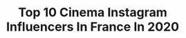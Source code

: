---
title: Top 10 Cinema Instagram Influencers In France In 2020
description: >-
  Find top cinema Instagram influencers in France in 2020. Most popular hashtags: #paris #love #actor #cinema.
platform: Instagram
profiles:
  - username: "soufiane_guerrab"
    fullname: >-
      Soufiane Guerrab
    location: "France"
    followers: 7619
    engagement: 935
    commentsToLikes: 0.039166
    avatar: "https://scontent-amt2-1.cdninstagram.com/v/t51.2885-19/s320x320/53527596_2246045148940615_7494852020398981120_n.jpg?_nc_ht=scontent-amt2-1.cdninstagram.com&_nc_ohc=QkTu0dg9J5UAX_U0zht&oh=7d1b8d3d653abfd276d249a1b15b3d63&oe=5EB97BFB"
    verified: false
    hashtags: "#cesar2020, #cesarwagner, #revelationcesar, #tournage"
  - username: "tanguydlvt"
    fullname: >-
      Tanguy Dlvt
    location: "France"
    followers: 61000
    engagement: 1147
    commentsToLikes: 0.007536
    avatar: "https://scontent-ams4-1.cdninstagram.com/v/t51.2885-19/s320x320/91401661_151626212865881_932972200699363328_n.jpg?_nc_ht=scontent-ams4-1.cdninstagram.com&_nc_ohc=68X9LevPlMsAX-3Cgaj&oh=042bc6eedc322df60e78297a913b0ef0&oe=5EBAF054"
    verified: false
    hashtags: ""
  - username: "yonilightz"
    fullname: >-
      수연(女)
    location: "France"
    followers: 39132
    engagement: 716
    commentsToLikes: 0.006420
    avatar: "https://scontent-lht6-1.cdninstagram.com/v/t51.2885-19/s320x320/87566668_2563431897261428_2584994649135382528_n.jpg?_nc_ht=scontent-lht6-1.cdninstagram.com&_nc_ohc=9ybKRENlvhkAX82YB24&oh=3cb9c8d4dd94589d811d6d7e43f97ab0&oe=5EB94C1A"
    verified: false
    hashtags: "#yonilightfilm, #bluecolors, #filmphotography, #portraituring"
  - username: "estebmunoz"
    fullname: >-
      Esteban ✞ Munoz
    location: "France"
    followers: 7660
    engagement: 656
    commentsToLikes: 0.042726
    avatar: "https://scontent-ams4-1.cdninstagram.com/v/t51.2885-19/s320x320/78954009_2441237512859941_3836759564724731904_n.jpg?_nc_ht=scontent-ams4-1.cdninstagram.com&_nc_ohc=qbYNuFGwzqQAX8md_O-&oh=740593ec2fd558778d1956e63cbaa00e&oe=5F01BBA7"
    verified: false
    hashtags: "#likeinbio, #confinement, #tiktok, #calvinklein"
  - username: "amaurydecrayencour"
    fullname: >-
      Amaury de Crayencour
    location: "France"
    followers: 6085
    engagement: 692
    commentsToLikes: 0.087937
    avatar: "https://scontent-lht6-1.cdninstagram.com/v/t51.2885-19/s320x320/82581150_2748043911931683_2855742567067156480_n.jpg?_nc_ht=scontent-lht6-1.cdninstagram.com&_nc_ohc=IwlZPKeFS34AX9IglLY&oh=928ddd76516a1ee49d8f4d3080f595a3&oe=5EB8795B"
    verified: false
    hashtags: "#hand, #naturelovers, #french, #cinema"
  - username: "tiffanyk"
    fullname: >-
      Tiffany  🌸
    location: "France"
    followers: 742021
    engagement: 1353
    commentsToLikes: 0.009372
    avatar: "https://scontent-amt2-1.cdninstagram.com/v/t51.2885-19/s320x320/44871200_261477357870333_1501858383039299584_n.jpg?_nc_ht=scontent-amt2-1.cdninstagram.com&_nc_ohc=ZitWJIGZ16gAX_evZQZ&oh=7313bbbd60c09d5951fa85f66582a336&oe=5EBA86F4"
    verified: true
    hashtags: "#1rstnovember, #cometogether, #fromhongkongwithlove, #moodlentilles"
  - username: "hafsiaherzi"
    fullname: >-
      Hafsia Herzi
    location: "France"
    followers: 27464
    engagement: 838
    commentsToLikes: 0.044114
    avatar: "https://scontent-amt2-1.cdninstagram.com/v/t51.2885-19/s320x320/67420848_2454412638169371_5157359637699231744_n.jpg?_nc_ht=scontent-amt2-1.cdninstagram.com&_nc_ohc=QRP1vWq7NBgAX_-7R9U&oh=9027a51c4da18da6315b2e366bdcde2f&oe=5EB8964C"
    verified: true
    hashtags: "#photo, #youdeservealover, #art, #cinema"
  - username: "hypothetique"
    fullname: >-
      Ƭiρhaine 🇫🇷🙆🏻‍♀️
    location: "France"
    followers: 44653
    engagement: 183
    commentsToLikes: 0.051305
    avatar: "https://instagram.fkul14-1.fna.fbcdn.net/v/t51.2885-19/s320x320/66649900_2499576746941874_5571749661649141760_n.jpg?_nc_ht=instagram.fkul14-1.fna.fbcdn.net&_nc_ohc=fTDsagcBqQ8AX9PIb5i&oh=c8ebe5d5a633a9145880a598c034ba92&oe=5E9EA759"
    verified: false
    hashtags: "#lundi, #nature, #vendredi, #vlog"
  - username: "elsaandraos"
    fullname: >-
      L Z A  |  ألسا
    location: "France"
    followers: 55136
    engagement: 360
    commentsToLikes: 0.037176
    avatar: "https://scontent-lhr8-1.cdninstagram.com/v/t51.2885-19/s320x320/74515507_930827460651315_406738741575548928_n.jpg?_nc_ht=scontent-lhr8-1.cdninstagram.com&_nc_ohc=CG64iPBYw-cAX_Jqq3i&oh=9f0465be56080c0a03eca173f64aa129&oe=5EBB52DC"
    verified: false
    hashtags: "#musically, #tiktokindo, #life, #love"
  - username: "melan.omerta"
    fullname: >-
      MELAN
    location: "France"
    followers: 11644
    engagement: 660
    commentsToLikes: 0.024192
    avatar: "https://scontent-lhr8-1.cdninstagram.com/v/t51.2885-19/s320x320/66836825_710019709444938_3684677358343684096_n.jpg?_nc_ht=scontent-lhr8-1.cdninstagram.com&_nc_ohc=O1Q0_gdig-QAX_RIO-o&oh=4e1d2ea593f600c7784680e4a3910511&oe=5EB865A2"
    verified: false
    hashtags: "#omerta, #portvendres, #texte, #orange"
---